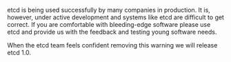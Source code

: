etcd is being used successfully by many companies in production. It is,
however, under active development and systems like etcd are difficult to get
correct. If you are comfortable with bleeding-edge software please use etcd and
provide us with the feedback and testing young software needs.

When the etcd team feels confident removing this warning we will release etcd
1.0.
